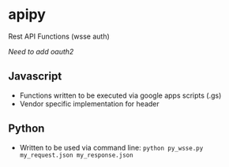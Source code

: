 # apipy
Rest API Functions (wsse auth)

*Need to add oauth2*

## Javascript
* Functions written to be executed via google apps scripts (.gs)
* Vendor specific implementation for header

## Python
* Written to be used via command line: `python py_wsse.py my_request.json my_response.json`
